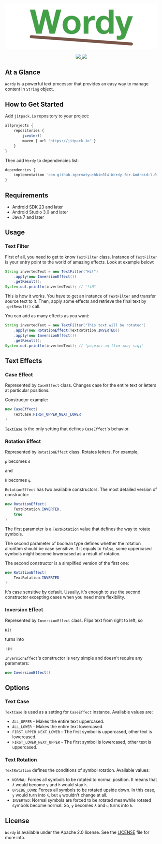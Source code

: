 <p align="center" >
	<img src="/Images/logo_2048_600.png" alt="Wordy" title="Wordy">
</p>

<p align="center">
	<a href="https://http://www.android.com">
		<img src="https://img.shields.io/badge/android-23-green.svg?style=flat">
	</a>
	<a href="https://tldrlegal.com/license/apache-license-2.0-(apache-2.0)">
		<img src="https://img.shields.io/badge/License-Apache 2.0-blue.svg?style=flat">
	</a>
</p>

## At a Glance

`Wordy` is a powerful text processor that provides an easy way to manage content in `String` object.

## How to Get Started

Add `jitpack.io` repository to your project:

```javascript
allprojects {
    repositories {
        jcenter()
        maven { url "https://jitpack.io" }
    }
}
```

Then add `Wordy` to dependencies list:

```javascript
dependencies {
    implementation 'com.github.igormatyushkin014:Wordy-for-Android:1.0'
}
```

## Requirements

* Android SDK 23 and later
* Android Studio 3.0 and later
* Java 7 and later

## Usage

### Text Filter

First of all, you need to get to know `TextFilter` class. Instance of `TextFilter` is your entry point to the world of amazing effects. Look at example below:

```java
String invertedText = new TextFilter("Hi!")
    .apply(new InversionEffect())
    .getResult();
System.out.println(invertedText); // "!iH"
```

This is how it works. You have to get an instance of `TextFilter` and transfer source text to it. Then, apply some effects and retrieve the final text by `.getResult()` call.

You can add as many effects as you want:

```java
String invertedText = new TextFilter("This text will be rotated")
    .apply(new RotationEffect(TextRotation.INVERTED))
    .apply(new InversionEffect())
    .getResult();
System.out.println(invertedText); // "рǝʇɐʇоɹ ǝq llıм ʇxǝʇ sıɥʇ"
```

## Text Effects

### Case Effect

Represented by `CaseEffect` class. Changes case for the entire text or letters at particular positions.

Constructor example:

```java
new CaseEffect(
    TextCase.FIRST_UPPER_NEXT_LOWER
)
```

[`TextCase`](#text-case) is the only setting that defines `CaseEffect`'s behavior.

### Rotation Effect

Represented by `RotationEffect` class. Rotates letters. For example,

`p` becomes `d`

and

`h` becomes `ɥ`.

`RotationEffect` has two available constructors. The most detailed version of constructor:

```java
new RotationEffect(
    TextRotation.INVERTED,
    true
)
```

The first parameter is a [`TextRotation`](#text-rotation) value that defines the way to rotate symbols.

The second parameter of boolean type defines whether the rotation alrorithm should be case sensitive. If it equals to `false`, some uppercased symbols might become lowercased as a result of rotation.

The second constructor is a simplified version of the first one:

```java
new RotationEffect(
    TextRotation.INVERTED
)
```

It's case sensitive by default. Usually, it's enough to use the second constructor excepting cases when you need more flexibility.

### Inversion Effect

Represented by `InversionEffect` class. Flips text from right to left, so

`Hi!`

turns into

`!iH`

`InversionEffect`'s constructor is very simple and doesn't require any parameters:

```java
new InversionEffect()
```

## Options

### Text Case

`TextCase` is used as a setting for `CaseEffect` instance. Available values are:

- `ALL_UPPER` - Makes the entire text uppercased.
- `ALL_LOWER` - Makes the entire text lowercased.
- `FIRST_UPPER_NEXT_LOWER` - The first symbol is uppercased, other text is lowercased.
- `FIRST_LOWER_NEXT_UPPER` - The first symbol is lowercased, other text is uppercased.

### Text Rotation

`TextRotation` defines the conditions of symbol rotation. Available values:

- `NORMAL`: Forces all symbols to be rotated to normal position. It means that `ʎ` would become `y` and `h` would stay `h`.
- `UPSIDE_DOWN`: Forces all symbols to be rotated upside down. In this case, `y` would turn into `ʎ`, but `ɥ` wouldn't change at all.
- `INVERTED`: Normal symbols are forced to be rotated meanwhile rotated symbols become normal. So, `y` becomes `ʎ` and `ɥ` turns into `h`.

## License

`Wordy` is available under the Apache 2.0 license. See the [LICENSE](./LICENSE) file for more info.
